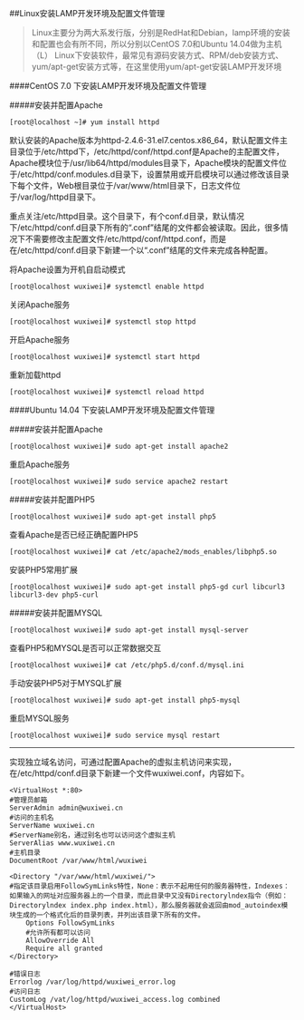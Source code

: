 ##Linux安装LAMP开发环境及配置文件管理
>Linux主要分为两大系发行版，分别是RedHat和Debian，lamp环境的安装和配置也会有所不同，所以分别以CentOS 7.0和Ubuntu 14.04做为主机（L）
>Linux下安装软件，最常见有源码安装方式、RPM/deb安装方式、yum/apt-get安装方式等，在这里使用yum/apt-get安装LAMP开发环境

####CentOS 7.0 下安装LAMP开发环境及配置文件管理

#####安装并配置Apache

`[root@localhost ~]# yum install httpd`

默认安装的Apache版本为httpd-2.4.6-31.el7.centos.x86_64，默认配置文件主目录位于/etc/httpd下，/etc/httpd/conf/httpd.conf是Apache的主配置文件，Apache模块位于/usr/lib64/httpd/modules目录下，Apache模块的配置文件位于/etc/httpd/conf.modules.d目录下，设置禁用或开启模块可以通过修改该目录下每个文件，Web根目录位于/var/www/html目录下，日志文件位于/var/log/httpd目录下。

重点关注/etc/httpd目录。这个目录下，有个conf.d目录，默认情况下/etc/httpd/conf.d目录下所有的“.conf”结尾的文件都会被读取。因此，很多情况下不需要修改主配置文件/etc/httpd/conf/httpd.conf，而是在/etc/httpd/conf.d目录下新建一个以“.conf”结尾的文件来完成各种配置。

将Apache设置为开机自启动模式

`[root@localhost wuxiwei]# systemctl enable httpd`

关闭Apache服务

`[root@localhost wuxiwei]# systemctl stop httpd`

开启Apache服务

`[root@localhost wuxiwei]# systemctl start httpd` 

重新加载httpd

`[root@localhost wuxiwei]# systemctl reload httpd`

####Ubuntu 14.04 下安装LAMP开发环境及配置文件管理

#####安装并配置Apache

`[root@localhost wuxiwei]# sudo apt-get install apache2`

重启Apache服务

`[root@localhost wuxiwei]# sudo service apache2 restart`

#####安装并配置PHP5

`[root@localhost wuxiwei]# sudo apt-get install php5`

查看Apache是否已经正确配置PHP5

`[root@localhost wuxiwei]# cat /etc/apache2/mods_enables/libphp5.so`

安装PHP5常用扩展

`[root@localhost wuxiwei]# sudo apt-get install php5-gd curl libcurl3 libcurl3-dev php5-curl`

#####安装并配置MYSQL

`[root@localhost wuxiwei]# sudo apt-get install mysql-server`

查看PHP5和MYSQL是否可以正常数据交互

`[root@localhost wuxiwei]# cat /etc/php5.d/conf.d/mysql.ini`

手动安装PHP5对于MYSQL扩展

`[root@localhost wuxiwei]# sudo apt-get install php5-mysql`

重启MYSQL服务

`[root@localhost wuxiwei]# sudo service mysql restart`

***

实现独立域名访问，可通过配置Apache的虚拟主机访问来实现，在/etc/httpd/conf.d目录下新建一个文件wuxiwei.conf，内容如下。
```
<VirtualHost *:80>
#管理员邮箱
ServerAdmin admin@wuxiwei.cn
#访问的主机名
ServerName wuxiwei.cn
#ServerName别名，通过别名也可以访问这个虚拟主机
ServerAlias www.wuxiwei.cn
#主机目录
DocumentRoot /var/www/html/wuxiwei

<Directory "/var/www/html/wuxiwei/">
#指定该目录启用FollowSymLinks特性，None：表示不起用任何的服务器特性，Indexes：如果输入的网址对应服务器上的一个目录，而此目录中又没有Directorylndex指令（例如：Directorylndex index.php index.html），那么服务器就会返回由mod_autoindex模块生成的一个格式化后的目录列表，并列出该目录下所有的文件。
    Options FollowSymLinks
    #允许所有都可以访问
    AllowOverride All
    Require all granted
</Directory>

#错误日志
Errorlog /var/log/httpd/wuxiwei_error.log
#访问日志
CustomLog /vat/log/httpd/wuxiwei_access.log combined
</VirtualHost>
```

